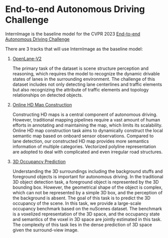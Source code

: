 # End-to-end Autonomous Driving Challenge

InternImage is the baseline model for the CVPR 2023 [End-to-end Autonomous Driving Challenge](https://opendrivelab.com/AD23Challenge.html)

There are 3 tracks that will use InternImage as the baseline model:

1. [OpenLane-V2](https://github.com/OpenDriveLab/OpenLane-V2)

    The primary task of the dataset is scene structure perception and reasoning, which requires the model to recognize the dynamic drivable states of lanes in the surrounding environment. The challenge of this dataset includes not only detecting lane centerlines and traffic elements but also recognizing the attribute of traffic elements and topology relationships on detected objects. 

2. [Online HD Map Construction](https://github.com/Tsinghua-MARS-Lab/Online-HD-Map-Construction-CVPR2023)

    Constructing HD maps is a central component of autonomous driving. However, traditional mapping pipelines require a vast amount of human efforts in annotating and maintaining the map, which limits its scalability. Online HD map construction task aims to dynamically construct the local semantic map based on onboard sensor observations. Compared to lane detection, our constructed HD map provides more semantics information of multiple categories. Vectorized polyline representation are adopted to deal with complicated and even irregular road structures.

3. [3D Occupancy Prediction](https://github.com/CVPR2023-3D-Occupancy-Prediction/CVPR2023-3D-Occupancy-Prediction)

    Understanding the 3D surroundings including the background stuffs and foreground objects is important for autonomous driving. In the traditional 3D object detection task, a foreground object is represented by the 3D bounding box. However, the geometrical shape of the object is complex, which can not be represented by a simple 3D box, and the perception of the background is absent. The goal of this task is to predict the 3D occupancy of the scene. In this task, we provide a large-scale occupancy benchmark based on the nuScenes dataset. The benchmark is a voxelized representation of the 3D space, and the occupancy state and semantics of the voxel in 3D space are jointly estimated in this task. The complexity of this task lies in the dense prediction of 3D space given the surround-view image.
